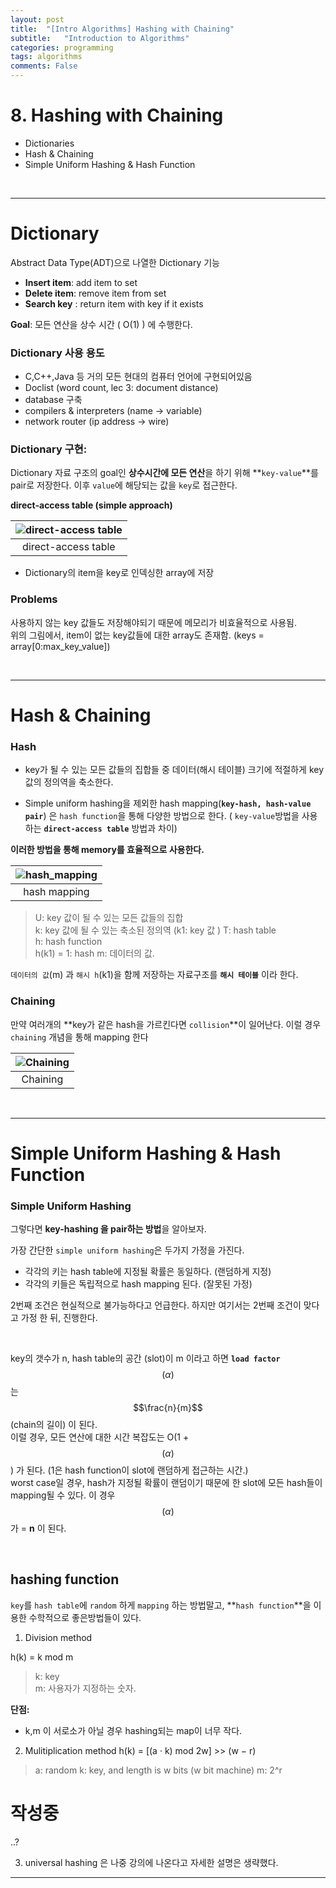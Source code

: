```yaml
---
layout: post
title:  "[Intro Algorithms] Hashing with Chaining"
subtitle:   "Introduction to Algorithms"
categories: programming
tags: algorithms
comments: False
---
```


# 8. Hashing with Chaining
- Dictionaries 
- Hash & Chaining
- Simple Uniform Hashing & Hash Function

<br/>

---

# Dictionary
Abstract Data Type(ADT)으로 나열한 Dictionary 기능

- **Insert item**: add item to set
- **Delete item**: remove item from set
- **Search key** : return item with key if it exists

**Goal**: 모든 연산을 상수 시간 ( O(1) ) 에 수행한다.

### Dictionary 사용 용도
- C,C++,Java 등 거의 모든 현대의 컴퓨터 언어에 구현되어있음
- Doclist (word count, lec 3: document distance)
- database 구축
- compilers & interpreters (name -> variable)
- network router (ip address -> wire)



### Dictionary 구현:

Dictionary 자료 구조의 goal인 **상수시간에 모든 연산**을 하기 위해 **`key-value`**를 pair로 저장한다. 이후 `value`에 해당되는 값을 `key`로 접근한다.

**direct-access table (simple approach)**

|![direct-access table](https://swha0105.github.io/assets/intro_algorithm/image/lec_8_direct_access_table.png)   
|:--:| 
| direct-access table |

- Dictionary의 item을 key로 인덱싱한 array에 저장

### Problems
사용하지 않는 key 값들도 저장해야되기 때문에 메모리가 비효율적으로 사용됨.  
위의 그림에서, item이 없는 key값들에 대한 array도 존재함. (keys = array[0:max_key_value])

<br/>

---

# Hash & Chaining

### Hash
- key가 될 수 있는 모든 값들의 집합들 중 데이터(해시 테이블) 크기에 적절하게 key값의 정의역을 축소한다.

- Simple uniform hashing을 제외한 hash mapping(**`key-hash, hash-value pair`**) 은 `hash function`을 통해 다양한 방법으로 한다.  ( `key-value`방법을 사용하는 **`direct-access table`** 방법과 차이)

**이러한 방법을 통해 memory를 효율적으로 사용한다.**

|![hash_mapping](https://swha0105.github.io/assets/intro_algorithm/image/lec_8_hash_mapping.png)   
|:--:| 
| hash mapping |

> U: key 값이 될 수 있는 모든 값들의 집합  
> k: key 값에 될 수 있는 축소된 정의역 (k1: key 값  )
> T: hash table  
> h: hash function  
> h(k1) = 1: hash
> m: 데이터의 값.

`데이터의 값`(m) 과 `해시 h`(k1)을 함께 저장하는 자료구조를 **`해시 테이블`** 이라 한다.


### Chaining 

만약 여러개의 **key가 같은 hash을 가르킨다면 `collision`**이 일어난다. 이럴 경우 `chaining` 개념을 통해 mapping 한다

|![Chaining](https://swha0105.github.io/assets/intro_algorithm/image/lec_8_chaining.png)   
|:--:| 
| Chaining |


<br/>

---

# Simple Uniform Hashing & Hash Function

### Simple Uniform Hashing
그렇다면 **key-hashing 을 pair하는 방법**을 알아보자.  
  
가장 간단한 `simple uniform hashing`은 두가지 가정을 가진다.

- 각각의 키는 hash table에 지정될 확률은 동일하다. (랜덤하게 지정)
- 각각의 키들은 독립적으로 hash mapping 된다. (잘못된 가정)

2번째 조건은 현실적으로 불가능하다고 언급한다. 하지만 여기서는 2번째 조건이 맞다고 가정 한 뒤, 진행한다.  

<br/>

key의 갯수가 n, hash table의 공간 (slot)이 m 이라고 하면 **`load factor`** $$(\alpha)$$ 는 $$\frac{n}{m}$$ (chain의 길이) 이 된다.   
이럴 경우, 모든 연산에 대한 시간 복잡도는 O(1 + $$(\alpha)$$) 가 된다.  (1은 hash function이 slot에 랜덤하게 접근하는 시간.)  
worst case일 경우, hash가 지정될 확률이 랜덤이기 때문에 한 slot에 모든 hash들이 mapping될 수 있다. 이 경우 $$(\alpha)$$가 = **n** 이 된다.  

<br/>

## hashing function
`key`를 `hash table`에 `random` 하게 `mapping` 하는 방법말고, **`hash function`**을 이용한 수학적으로 좋은방법들이 있다. 


1. Division method

h(k) = k mod m

> k: key  
> m: 사용자가 지정하는 숫자.

**단점:**
- k,m 이 서로소가 아닐 경우 hashing되는 map이 너무 작다.


2. Mulitiplication method
h(k) = [(a · k) mod 2w] >> (w − r)
> a: random
> k: key, and length is w bits (w bit machine)
> m: 2^r

# 작성중
..?

3. universal hashing
은 나중 강의에 나온다고 자세한 설명은 생략했다.

---
<script>
MathJax.Hub.Queue(["Typeset",MathJax.Hub]);
</script>


<script>
MathJax = {
  tex: {
    inlineMath: [['$', '$'], ['\\(', '\\)']]
  },
  svg: {
    fontCache: 'global'
  }
};
</script>
<script type="text/javascript" id="MathJax-script" async
  src="https://cdn.jsdelivr.net/npm/mathjax@3/es5/tex-svg.js">
</script>
